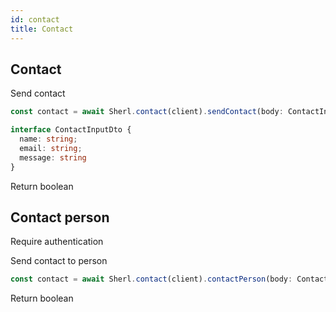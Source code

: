 ```yaml
---
id: contact
title: Contact
---
```


## Contact

Send contact

```ts
const contact = await Sherl.contact(client).sendContact(body: ContactInputDto);
```

```ts
interface ContactInputDto {
  name: string;
  email: string;
  message: string
}
```

Return boolean

## Contact person

<span class="badge badge--warning">Require authentication</span>

Send contact to person

```ts
const contact = await Sherl.contact(client).contactPerson(body: ContactInputDto, id: string);
```

Return boolean
